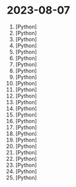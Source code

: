 # 2023-08-07

1. [](https://github.comundefined "A generative AI extension for JupyterLab") [Python]
2. [](https://github.comundefined "A collective list of free APIs") [Python]
3. [](https://github.comundefined "The official repo of Qwen-7B (通义千问-7B) chat & pretrained large language model proposed by Alibaba Cloud.") [Python]
4. [](https://github.comundefined "🌟 The Multi-Agent Framework: Given one line Requirement, return PRD, Design, Tasks, Repo") [Python]
5. [](https://github.comundefined "You like pytorch? You like micrograd? You love tinygrad! ❤️") [Python]
6. [](https://github.comundefined "Chat language model that can interpret and execute functions/plugins") [Python]
7. [](https://github.comundefined "An open platform for training, serving, and evaluating large language model for tool learning.") [Python]
8. [](https://github.comundefined "🏡 Open source home automation that puts local control and privacy first.") [Python]
9. [](https://github.comundefined "An open-source framework for training large multimodal models.") [Python]
10. [](https://github.comundefined "Sweep is an AI junior developer") [Python]
11. [](https://github.comundefined "👋 Hey there new grad🎉! We've put together a collection of full-time job openings for SWE, Quant, PM and tech roles in 2024! 🚀") [Python]
12. [](https://github.comundefined "Audiocraft is a library for audio processing and generation with deep learning. It features the state-of-the-art EnCodec audio compressor / tokenizer, along with MusicGen, a simple and controllable music generation LM with textual and melodic conditioning.") [Python]
13. [](https://github.comundefined "リアルタイムボイスチェンジャー Realtime Voice Changer") [Python]
14. [](https://github.comundefined "Python quantitative trading strategies including VIX Calculator, Pattern Recognition, Commodity Trading Advisor, Monte Carlo, Options Straddle, Shooting Star, London Breakout, Heikin-Ashi, Pair Trading, RSI, Bollinger Bands, Parabolic SAR, Dual Thrust, Awesome, MACD") [Python]
15. [](https://github.comundefined "A community-supported supercharged version of paperless: scan, index and archive all your physical documents") [Python]
16. [](https://github.comundefined "WebUI extension for ControlNet") [Python]
17. [](https://github.comundefined "Standard and Advanced Demos for learn.cantrill.io courses") [Python]
18. [](https://github.comundefined "An extension to integrate ComfyUI workflows into the Webui's pipeline") [Python]
19. [](https://github.comundefined "") [Python]
20. [](https://github.comundefined "Multi agent system for AI-driven software development. convert natural language requirements into working software.") [Python]
21. [](https://github.comundefined "A youtube-dl fork with additional features and fixes") [Python]
22. [](https://github.comundefined "Segmind Distilled diffusion") [Python]
23. [](https://github.comundefined "CTF framework and exploit development library") [Python]
24. [](https://github.comundefined "Code for the API of Codecov") [Python]
25. [](https://github.comundefined "Command-line program to download image galleries and collections from several image hosting sites") [Python]
